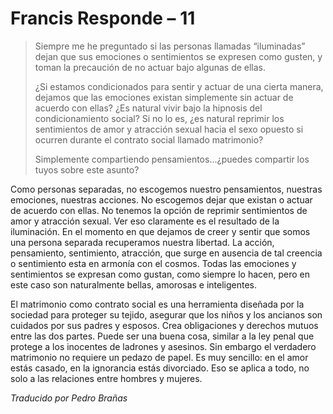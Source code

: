 # Francis Responde – 11

>Siempre me he preguntado si las personas llamadas “iluminadas” dejan que sus emociones o sentimientos se expresen como gusten, y toman la precaución de no actuar bajo algunas de ellas.
>
>¿Si estamos condicionados para sentir y actuar de una cierta manera, dejamos que las emociones existan simplemente sin actuar de acuerdo con ellas? ¿Es natural vivir bajo la hipnosis del condicionamiento social? Si no lo es, ¿es natural reprimir los sentimientos de amor y atracción sexual hacia el sexo opuesto si ocurren durante el contrato social llamado matrimonio?
>
>Simplemente compartiendo pensamientos...¿puedes compartir los tuyos sobre este asunto?

Como personas separadas, no escogemos nuestro pensamientos, nuestras emociones, nuestras acciones. No escogemos dejar que existan o actuar de acuerdo con ellas. No tenemos la opción de reprimir sentimientos de amor y atracción sexual. Ver eso claramente es el resultado de la iluminación. En el momento en que dejamos de creer y sentir que somos una persona separada recuperamos nuestra libertad. La acción, pensamiento, sentimiento, atracción, que surge en ausencia de tal creencia o sentimiento esta en armonía con el cosmos. Todas las emociones y sentimientos se expresan como gustan, como siempre lo hacen, pero en este caso son naturalmente bellas, amorosas e inteligentes.

El matrimonio como contrato social es una herramienta diseñada por la sociedad para proteger su tejido, asegurar que los niños y los ancianos son cuidados por sus padres y esposos. Crea obligaciones y derechos mutuos entre las dos partes. Puede ser una buena cosa, similar a la ley penal que protege a los inocentes de ladrones y asesinos. Sin embargo el verdadero matrimonio no requiere un pedazo de papel. Es muy sencillo: en el amor estás casado, en la ignorancia estás divorciado. Eso se aplica a todo, no solo a las relaciones entre hombres y mujeres.

_Traducido por Pedro Brañas_